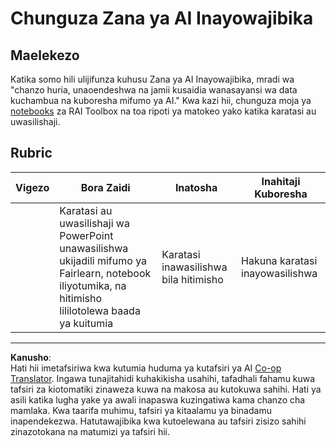 <!--
CO_OP_TRANSLATOR_METADATA:
{
  "original_hash": "dbda60e7b1fe5f18974e7858eff0004e",
  "translation_date": "2025-09-05T16:02:18+00:00",
  "source_file": "1-Introduction/3-fairness/assignment.md",
  "language_code": "sw"
}
-->
# Chunguza Zana ya AI Inayowajibika

## Maelekezo

Katika somo hili ulijifunza kuhusu Zana ya AI Inayowajibika, mradi wa "chanzo huria, unaoendeshwa na jamii kusaidia wanasayansi wa data kuchambua na kuboresha mifumo ya AI." Kwa kazi hii, chunguza moja ya [notebooks](https://github.com/microsoft/responsible-ai-toolbox/blob/main/notebooks/responsibleaidashboard/getting-started.ipynb) za RAI Toolbox na toa ripoti ya matokeo yako katika karatasi au uwasilishaji.

## Rubric

| Vigezo | Bora Zaidi | Inatosha | Inahitaji Kuboresha |
| ------- | ---------- | -------- | ------------------- |
|         | Karatasi au uwasilishaji wa PowerPoint unawasilishwa ukijadili mifumo ya Fairlearn, notebook iliyotumika, na hitimisho lililotolewa baada ya kuitumia | Karatasi inawasilishwa bila hitimisho | Hakuna karatasi inayowasilishwa |

---

**Kanusho**:  
Hati hii imetafsiriwa kwa kutumia huduma ya kutafsiri ya AI [Co-op Translator](https://github.com/Azure/co-op-translator). Ingawa tunajitahidi kuhakikisha usahihi, tafadhali fahamu kuwa tafsiri za kiotomatiki zinaweza kuwa na makosa au kutokuwa sahihi. Hati ya asili katika lugha yake ya awali inapaswa kuzingatiwa kama chanzo cha mamlaka. Kwa taarifa muhimu, tafsiri ya kitaalamu ya binadamu inapendekezwa. Hatutawajibika kwa kutoelewana au tafsiri zisizo sahihi zinazotokana na matumizi ya tafsiri hii.